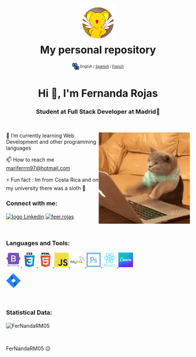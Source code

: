 <h1 align="center">
  <br>
  <a href="https://github.com/FerNandaRM05/README"><img src="img/kero.png" alt="LogoKero" width="100"></a>
  <br>
  My personal repository 
  <br>
</h1>

<p align="center">
<sup> <!-- Languages -->
      <img src="img/icon-languages.png" width="18" height="18">
      <sup>
            English /
            <a href="./README.es.md">Spanish</a> /
            <a href="./README.fr.md">French</a>
</sup>
</p>

<h1 align="center">Hi 👋, I'm Fernanda Rojas</h1>
<h3 align="center">Student at Full Stack Developer at Madrid🌟</h3>

<br>

<p><img align="right" src="img/cat.gif" alt="gato con computadora"  width="250" height="250"></p>

🌱 I’m currently learning Web Development and other programming languages

📫 How to reach me mariferrm97@hotmail.com

⚡ Fun fact : Im from Costa Rica and on my university there was a sloth 🦥
<br>

<h3 align="left">Connect with me:</h3>
<p align="left">
<a href="https://www.linkedin.com/in/maria-fernanda-rojas-meneses/" target="blank"><img align="center"
src="https://raw.githubusercontent.com/rahuldkjain/github-profile-readme-generator/master/src/images/icons/Social/linked-in-alt.svg"
alt="logo Linkedin" height="30" width="40" /></a>
<a href="https://www.instagram.com/feer.rojas/" target="blank"><img align="center"
src="https://raw.githubusercontent.com/rahuldkjain/github-profile-readme-generator/master/src/images/icons/Social/instagram.svg"
alt="feer.rojas" height="30" width="40" /></a>
</p>

<br>

<h3 align="left">Languages and Tools: </h3>
<p align="left"> </a> <a href="Bootstrap" target="_blank" rel="noreferrer">
<img src="https://raw.githubusercontent.com/devicons/devicon/master/icons/bootstrap/bootstrap-plain-wordmark.svg"
alt="bootstrap" width="40" height="40" /> </a> <a href="CSS Tutorial" target="_blank"
rel="noreferrer"> <img
src="https://raw.githubusercontent.com/devicons/devicon/master/icons/css3/css3-original-wordmark.svg" alt="css3"
width="40" height="40" /> </a> <a href="W3C HTML" target="_blank" rel="noreferrer"> <img
src="https://raw.githubusercontent.com/devicons/devicon/master/icons/html5/html5-original-wordmark.svg"
alt="html5" width="40" height="40" /> </a> <a href="JavaScript | MDN" target="_blank"
rel="noreferrer"> <img
src="https://raw.githubusercontent.com/devicons/devicon/master/icons/javascript/javascript-original.svg"
alt="javascript" width="40" height="40" />
</a> <a href="MySQL" target="_blank" rel="noreferrer"> <img
src="https://raw.githubusercontent.com/devicons/devicon/master/icons/mysql/mysql-original-wordmark.svg"
alt="mysql" width="40" height="40" /> </a> <a href="Official Adobe Photoshop | Photo and design software" target="_blank"
rel="noreferrer"> <img
src="https://raw.githubusercontent.com/devicons/devicon/master/icons/photoshop/photoshop-line.svg" alt="photoshop"
width="40" height="40" /> </a> <a href="React – A JavaScript library for building user interfaces" target="_blank" rel="noreferrer"> <img
src="https://raw.githubusercontent.com/devicons/devicon/master/icons/react/react-original-wordmark.svg"
alt="react" width="40" height="40" /> </a> <a href="https://www.canva.com/" target="_blank" rel="noreferrer"> <img
src="img/canva.png" alt="canva" width="40"
height="40" /> </a> </p> </a> <a href="https://www.atlassian.com/es/software/jira" target="_blank" rel="noreferrer"> <img
src="img/jira.png" alt="jira" width="40"
height="40" /> </a> </p>

<br>

<h3>Statistical Data:</h3>
<p><img align="center"
src="https://github-readme-stats.vercel.app/api/top-langs?username=FerNandaRM05&show_icons=true&locale=en&bg_color=0d1117&text_color=ffffff&layout=compact"
alt="FerNandaRM05"
bg_color=#808080/></p>

<br>

FerNandaRM05 😉
